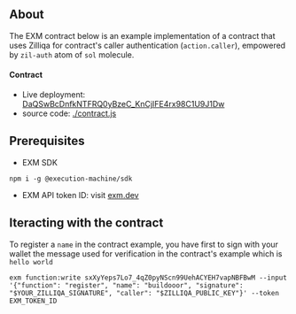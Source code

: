 ## About
The EXM contract below is an example implementation of a contract that uses Zilliqa for contract's caller authentication (`action.caller`), empowered by `zil-auth` atom of `sol` molecule.

#### Contract
- Live deployment: [DaQSwBcDnfkNTFRQ0yBzeC_KnCjIFE4rx98C1U9J1Dw](https://api.exm.dev/read/DaQSwBcDnfkNTFRQ0yBzeC_KnCjIFE4rx98C1U9J1Dw)
- source code: [./contract.js](./contract.js)

## Prerequisites

- EXM SDK
```console
npm i -g @execution-machine/sdk
```

- EXM API token ID: visit [exm.dev](https://exm.dev)

## Iteracting with the contract
To register a `name` in the contract example, you have first to sign with your wallet the message used for verification in the contract's example which is `hello world` 

```console
exm function:write sxXyYeps7Lo7_4qZ0pyNScn99UehACYEH7vapNBFBwM --input '{"function": "register", "name": "buildooor", "signature": "$YOUR_ZILLIQA_SIGNATURE", "caller": "$ZILLIQA_PUBLIC_KEY"}' --token EXM_TOKEN_ID
```
